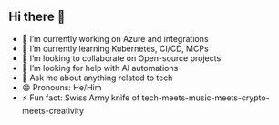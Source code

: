 ## Hi there 👋

- 🔭 I’m currently working on Azure and integrations
- 🌱 I’m currently learning Kubernetes, CI/CD, MCPs
- 👯 I’m looking to collaborate on Open-source projects
- 🤔 I’m looking for help with AI automations
- 💬 Ask me about anything related to tech
- 😄 Pronouns: He/Him
- ⚡ Fun fact: Swiss Army knife of tech-meets-music-meets-crypto-meets-creativity
<!--
**ncotek/ncotek** is a ✨ _special_ ✨ repository because its `README.md` (this file) appears on your GitHub profile.

Here are some ideas to get you started:


-->
